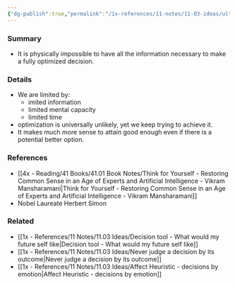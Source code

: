 ```yaml
---
{"dg-publish":true,"permalink":"/1x-references/11-notes/11-03-ideas/ultimate-optimization-is-impossible/","title":"Ultimate optimization is impossible","dgShowBacklinks":false}
---
```



### Summary
- It is physically impossible to have all the information necessary to make a fully optimized decision.

### Details
- We are limited by:
	- imited information
	- limited mental capacity
	- limited time
- optimization is universally unlikely, yet we keep trying to achieve it.
- It makes much more sense to attain good enough even if there is a potential better option.

### References
- [[4x - Reading/41 Books/41.01 Book Notes/Think for Yourself - Restoring Common Sense in an Age of Experts and Artificial Intelligence - Vikram Mansharamani\|Think for Yourself - Restoring Common Sense in an Age of Experts and Artificial Intelligence - Vikram Mansharamani]]
- Nobel Laureate Herbert Simon

### Related
- [[1x - References/11 Notes/11.03 Ideas/Decision tool - What would my future self like\|Decision tool - What would my future self like]]
- [[1x - References/11 Notes/11.03 Ideas/Never judge a decision by its outcome\|Never judge a decision by its outcome]]
- [[1x - References/11 Notes/11.03 Ideas/Affect Heuristic - decisions by emotion\|Affect Heuristic - decisions by emotion]]
